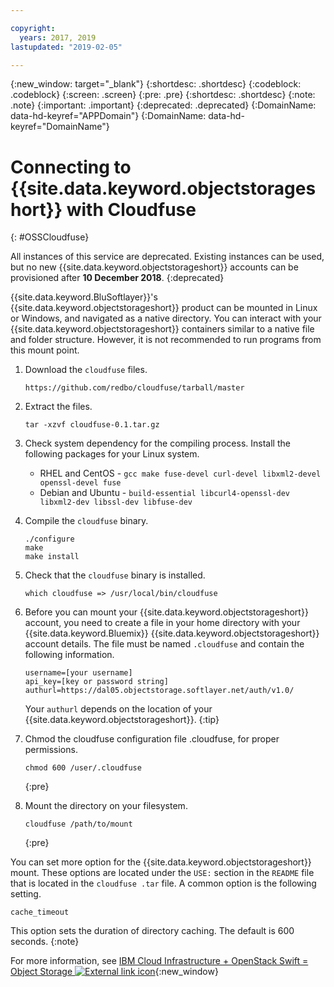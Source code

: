 ```yaml
---

copyright:
  years: 2017, 2019
lastupdated: "2019-02-05"

---
```

{:new_window: target="_blank"}
{:shortdesc: .shortdesc}
{:codeblock: .codeblock}
{:screen: .screen}
{:pre: .pre}
{:shortdesc: .shortdesc}
{:note: .note}
{:important: .important}
{:deprecated: .deprecated}
{:DomainName: data-hd-keyref="APPDomain"}
{:DomainName: data-hd-keyref="DomainName"}

# Connecting to {{site.data.keyword.objectstorageshort}} with Cloudfuse
{: #OSSCloudfuse}

All instances of this service are deprecated. Existing instances can be used, but no new {{site.data.keyword.objectstorageshort}} accounts can be provisioned after **10 December 2018**.
{:deprecated}

{{site.data.keyword.BluSoftlayer}}'s {{site.data.keyword.objectstorageshort}} product can be mounted in Linux or Windows, and navigated as a native directory. You can interact with your {{site.data.keyword.objectstorageshort}} containers similar to a native file and folder structure. However, it is not recommended to run programs from this mount point.

1. Download the `cloudfuse` files.
   ```
   https://github.com/redbo/cloudfuse/tarball/master
   ```

2. Extract the files.
   ```
   tar -xzvf cloudfuse-0.1.tar.gz
   ```

3. Check system dependency for the compiling process. Install the following packages for your Linux system.
   - RHEL and CentOS - `gcc make fuse-devel curl-devel libxml2-devel openssl-devel fuse`
   - Debian and Ubuntu - `build-essential libcurl4-openssl-dev libxml2-dev libssl-dev libfuse-dev`

4. Compile the `cloudfuse` binary.
   ```
   ./configure
   make
   make install
   ```

5. Check that the `cloudfuse` binary is installed.
   ```
   which cloudfuse => /usr/local/bin/cloudfuse
   ```

6. Before you can mount your {{site.data.keyword.objectstorageshort}} account, you need to create a file in your home directory with your {{site.data.keyword.Bluemix}} {{site.data.keyword.objectstorageshort}} account details. The file must be named `.cloudfuse` and contain the following information.

   ```
   username=[your username]
   api_key=[key or password string]
   authurl=https://dal05.objectstorage.softlayer.net/auth/v1.0/
    ```

   Your `authurl` depends on the location of your {{site.data.keyword.objectstorageshort}}.
   {:tip}

7. Chmod the cloudfuse configuration file .cloudfuse, for proper permissions.
   ```
   chmod 600 /user/.cloudfuse
   ```
   {:pre}

8. Mount the directory on your filesystem.
   ```
   cloudfuse /path/to/mount
   ```
   {:pre}


You can set more option for the {{site.data.keyword.objectstorageshort}} mount. These options are located under the `USE:` section in the `README` file that is located in the `cloudfuse .tar` file. A common option is the following setting.

```
cache_timeout
```

This option sets the duration of directory caching. The default is 600 seconds.
{:note}

For more information, see [IBM Cloud Infrastructure + OpenStack Swift = Object Storage ![External link icon](../../icons/launch-glyph.svg "External link icon")](http://blog.softlayer.com/2012/softlayer-openstack-swift-softlayer-object-storage/){:new_window}
